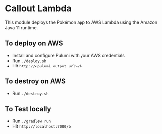 # Callout Lambda

This module deploys the Pokémon app to AWS Lambda using the Amazon Java 11 runtime.

## To deploy on AWS

- Install and configure Pulumi with your AWS credentials
- Run `./deploy.sh`
- Hit `http://<pulumi output url>/b`

## To destroy on AWS

- Run `./destroy.sh`

## To Test locally

- Run `./gradlew run`
- Hit `http://localhost:7000/b`
